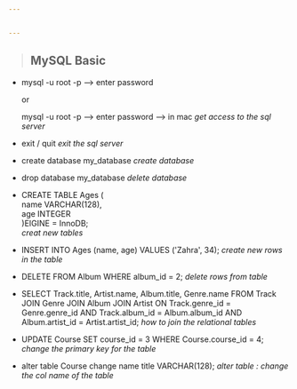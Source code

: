 ```yaml
---


---
```


<blockquote>
<h2 id="mysql-basic">MySQL Basic</h2>
</blockquote>
<ul>
<li>
<p>mysql -u root -p --&gt; enter password 
<p>or <p>mysql -u root -p --&gt; enter password --&gt; in mac
<em>get access to the sql server</em> <br></p>
</li>
<li>
<p>exit / quit <em>exit the sql server</em> <br></p>
</li>
<li>
<p>create database my_database <em>create database</em> <br></p>
</li>
<li>
<p>drop database my_database <em>delete database</em> <br></p>
</li>
<li>
<p>CREATE TABLE Ages ( <br>
  name VARCHAR(128), <br>
  age INTEGER <br>
)EIGINE = InnoDB; <br> 
<em>creat new tables </em> <br></p>
</li>
<li>
<p>INSERT INTO Ages (name, age) VALUES ('Zahra', 34); <em>create new rows in the table</em> <br></p>
</li>
<li>
<p>DELETE FROM Album WHERE album_id = 2; <em>delete rows from table</em> <br></p>
</li>
<li>
<p>SELECT Track.title, Artist.name, Album.title, Genre.name FROM Track JOIN Genre JOIN Album JOIN Artist ON Track.genre_id = Genre.genre_id AND Track.album_id = Album.album_id AND Album.artist_id = Artist.artist_id; <em>how to join the relational tables</em> <br></p>
</li>
<li>
<p> UPDATE Course SET course_id = 3 WHERE Course.course_id = 4; <em>change the primary key for the table</em> <br></p>
</li>
<li>
<p> alter table Course  change name  title  VARCHAR(128); <em>alter table : change the col name of the table</em> <br></p>
</li>

<!--stackedit_data:
eyJoaXN0b3J5IjpbLTE4MTQ1NTg3NjgsNjgzMDk4NDQ5LC0xMj
UyNTQyODYyLDEyODc3ODQ1NjYsMjEwNDk2MjQwMywtODcxMjg0
Mzg0LDE4NzY2NjM3MTldfQ==
-->